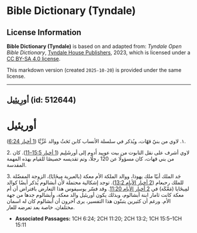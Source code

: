# Bible Dictionary (Tyndale)

## License Information

**Bible Dictionary (Tyndale)** is based on and adapted from: _Tyndale Open Bible Dictionary_, [Tyndale House Publishers](https://tyndaleopenresources.com/), 2023, which is licensed under a [CC BY-SA 4.0 license](https://creativecommons.org/licenses/by-sa/4.0/legalcode.en).

This markdown version (created `2025-10-20`) is provided under the same license.



--------------------------------

## أورِيئِيل (id: 512644)

أوريئيل
=======

١. لاوي من بنيّ قهّات، ويُذكر في سلسلة الأنساب كابن تَحَثُ ووالد عُزِّيَّا ([1 أخبار 6:24](https://ref.ly/1Chr6:24)).

2\. لاوي أشرف على نقل التابوت من بيت عوبِيد أَدوم إلى أورشَلِيم ([1 أخبار 15:5–11](https://ref.ly/1Chr15:5-1Chr15:11)). كان من بني قهات، كان مسؤولًا عن 120 رجلًا، وتم تقديسه خصيصًا للقيام بهذه المهمة المقدسة.

3\. جَد الملك أبيّا ملك يهوذا، ووالد الملكة الأم معكة (بالعبرية مِيخَايَا)، الزوجة المفضّلة للملك رحبعام ([2 أخبار الأيام 13:2](https://ref.ly/2Chr13:2)). توجد إشكالية محتملة لأن أبشالوم يُذكر أيضًا كوالد لمِيخَايا (مَعْكَة) في [2 أخبار الأيام 11:20](https://ref.ly/2Chr11:20). وقد فسّر يوسيفوس هذا التعارض بافتراض أن أم معكة كانت ثامار ابنة أبشالوم، وبذلك يكون أوريئيل والد معكة، وأبشالوم جدها من جهة الأم. ورغم أن كثيرين يتبنّون هذا التفسير، يرى آخرون أن أبشالوم كان له اسمان مختلفان، خاصة بعد تعرضه للعار.

* **Associated Passages:** 1CH 6:24; 2CH 11:20; 2CH 13:2; 1CH 15:5–1CH 15:11

